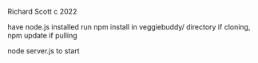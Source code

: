 Richard Scott c 2022

have node.js installed
run npm install in veggiebuddy/ directory if cloning,
npm update if pulling

node server.js to start
